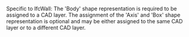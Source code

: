 Specific to IfcWall: The &#39;Body&#39; shape representation is required to be assigned to a CAD layer. The assignment of the &#39;Axis&#39; and &#39;Box&#39; shape representation is optional and may be either assigned to the same CAD layer or to a different CAD layer.